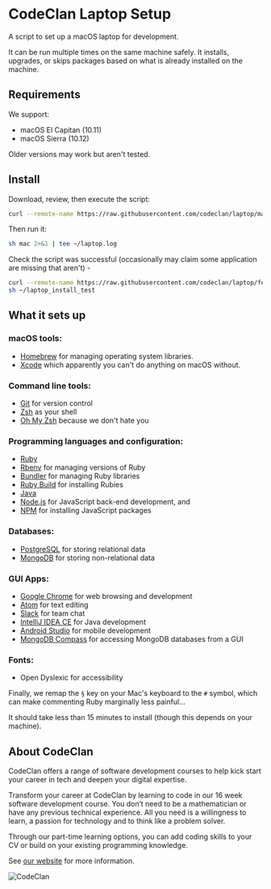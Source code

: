 # CodeClan Laptop Setup

A script to set up a macOS laptop for development.

It can be run multiple times on the same machine safely. It installs, upgrades, or skips packages based on what is already installed on the machine.

## Requirements

We support:

* macOS El Capitan (10.11)
* macOS Sierra (10.12)

Older versions may work but aren't tested.

## Install

Download, review, then execute the script:

```sh
curl --remote-name https://raw.githubusercontent.com/codeclan/laptop/master/mac
```

Then run it:

```sh
sh mac 2>&1 | tee ~/laptop.log
```

Check the script was successful (occasionally may claim some application are missing that aren't) -

```sh
curl --remote-name https://raw.githubusercontent.com/codeclan/laptop/feature/install_success_check/laptop_install_test --output ~/laptop_install_test
sh ~/laptop_install_test
```

## What it sets up

### macOS tools:

* [Homebrew](http://brew.sh/) for managing operating system libraries.
* [Xcode](https://developer.apple.com/xcode/) which apparently you can't do anything on macOS without.

### Command line tools:

* [Git](https://git-scm.com/) for version control
* [Zsh](http://www.zsh.org/) as your shell
* [Oh My Zsh](https://github.com/robbyrussell/oh-my-zsh) because we don't hate you

### Programming languages and configuration:

* [Ruby](https://www.ruby-lang.org/en/)
* [Rbenv](https://github.com/sstephenson/rbenv) for managing versions of Ruby
* [Bundler](http://bundler.io/) for managing Ruby libraries
* [Ruby Build](https://github.com/sstephenson/rbenv) for installing Rubies
* [Java](https://java.com/en/)
* [Node.js](http://nodejs.org/) for JavaScript back-end development, and
* [NPM](https://www.npmjs.org/) for installing JavaScript packages

### Databases:

* [PostgreSQL](http://www.postgresql.org/) for storing relational data
* [MongoDB](https://www.mongodb.com/) for storing non-relational data

### GUI Apps:

* [Google Chrome](https://www.google.com/chrome/) for web browsing and development
* [Atom](https://atom.io/) for text editing
* [Slack](https://slack.com) for team chat
* [IntelliJ IDEA CE](https://www.jetbrains.com/idea/) for Java development
* [Android Studio](https://developer.android.com/studio/index.html) for mobile development
* [MongoDB Compass](https://www.mongodb.com/products/compass) for accessing MongoDB databases from a GUI

### Fonts:
* Open Dyslexic for accessibility

Finally, we remap the `§` key on your Mac's keyboard to the `#` symbol, which can make commenting Ruby marginally less painful...

It should take less than 15 minutes to install (though this depends on your machine).

## About CodeClan

CodeClan offers a range of software development courses to help kick start your career in tech and deepen your digital expertise.

Transform your career at CodeClan by learning to code in our 16 week software development course. You don’t need to be a mathematician or have any previous technical experience. All you need is a willingness to learn, a passion for technology and to think like a problem solver.

Through our part-time learning options, you can add coding skills to your CV or build on your existing programming knowledge.

See [our website](https://codeclan.com) for more information.

![CodeClan](https://codeclan.com/wp-content/uploads/2016/03/favicon.png)
